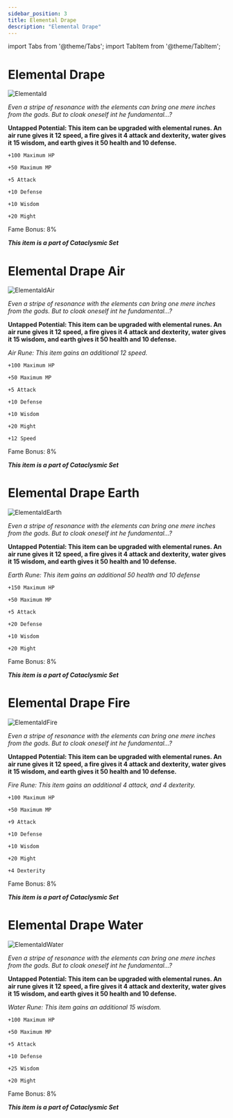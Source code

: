 ```yaml
---
sidebar_position: 3
title: Elemental Drape
description: "Elemental Drape"
---
```


import Tabs from '@theme/Tabs';
import TabItem from '@theme/TabItem';

<Tabs>
  <TabItem value="Elemental Drape" label="Elemental Drape" default>

# Elemental Drape

![Elementald](https://cdn.discordapp.com/attachments/1187552567295758487/1188602987329884170/Elemental_Drape.png?ex=659b1fcb&is=6588aacb&hm=52d0da7bee635847ff61cc05070d3c5cdfb6c67b579efbb49cf5019da21c5dd2&)

<i>Even a stripe of resonance with the elements can bring one mere inches from the gods. But to cloak oneself int he fundamental...?</i>

**Untapped Potential: This item can be upgraded with elemental runes. An air rune gives it 12 speed, a fire gives it 4 attack and dexterity, water gives it 15 wisdom, and earth gives it 50 health and 10 defense.**

    +100 Maximum HP
    
    +50 Maximum MP
    
    +5 Attack
    
    +10 Defense
    
    +10 Wisdom
    
    +20 Might
    
Fame Bonus: 8%

***This item is a part of Cataclysmic Set***

  </TabItem>
  <TabItem value="Elemental Drape Air" label="Elemental Drape Air" default>

# Elemental Drape Air

![ElementaldAir](https://cdn.discordapp.com/attachments/1187552567295758487/1188602995752050728/Elemental_Drape_Air.png?ex=659b1fcd&is=6588aacd&hm=091b4d23a45bdee66ba14736768a6e05595ca47398e2d5e5c2fcc7f543a17123&)

<i>Even a stripe of resonance with the elements can bring one mere inches from the gods. But to cloak oneself int he fundamental...?</i>

**Untapped Potential: This item can be upgraded with elemental runes. An air rune gives it 12 speed, a fire gives it 4 attack and dexterity, water gives it 15 wisdom, and earth gives it 50 health and 10 defense.**

<i>Air Rune: This item gains an additional 12 speed.</i>

    +100 Maximum HP
    
    +50 Maximum MP
    
    +5 Attack
    
    +10 Defense
    
    +10 Wisdom
    
    +20 Might    
      
    +12 Speed
    
Fame Bonus: 8%

***This item is a part of Cataclysmic Set***

  </TabItem> 
  <TabItem value="Elemental Drape Earth" label="Elemental Drape Earth" default>

# Elemental Drape Earth

![ElementaldEarth](https://cdn.discordapp.com/attachments/1187552567295758487/1188603005268926554/Elemental_Drape_Earth.png?ex=659b1fcf&is=6588aacf&hm=a988f51a1c53ece4ca2fcd3609921d61866fba8e660a4c2d12bf297381d7436d&)

<i>Even a stripe of resonance with the elements can bring one mere inches from the gods. But to cloak oneself int he fundamental...?</i>

**Untapped Potential: This item can be upgraded with elemental runes. An air rune gives it 12 speed, a fire gives it 4 attack and dexterity, water gives it 15 wisdom, and earth gives it 50 health and 10 defense.**

<i>Earth Rune: This item gains an additional 50 health and 10 defense</i>

    +150 Maximum HP
    
    +50 Maximum MP
    
    +5 Attack
    
    +20 Defense
    
    +10 Wisdom
    
    +20 Might
    
Fame Bonus: 8%

***This item is a part of Cataclysmic Set***

  </TabItem> <TabItem value="Elemental Drape Fire" label="Elemental Drape Fire" default>

# Elemental Drape Fire

![ElementaldFire](https://cdn.discordapp.com/attachments/1187552567295758487/1188603013196169216/Elemental_Drape_Fire.png?ex=659b1fd1&is=6588aad1&hm=297e39b72b03347161a918d562a06745d4b7b9e5196431f39738b3d294f02971&)

<i>Even a stripe of resonance with the elements can bring one mere inches from the gods. But to cloak oneself int he fundamental...?</i>

**Untapped Potential: This item can be upgraded with elemental runes. An air rune gives it 12 speed, a fire gives it 4 attack and dexterity, water gives it 15 wisdom, and earth gives it 50 health and 10 defense.**

<i>Fire Rune: This item gains an additional 4 attack, and 4 dexterity.</i>

    +100 Maximum HP
    
    +50 Maximum MP
    
    +9 Attack
    
    +10 Defense
    
    +10 Wisdom
    
    +20 Might
    
    +4 Dexterity
    
Fame Bonus: 8%

***This item is a part of Cataclysmic Set***

  </TabItem> <TabItem value="Elemental Drape Water" label="Elemental Drape Water" default>

# Elemental Drape Water

![ElementaldWater](https://cdn.discordapp.com/attachments/1187552567295758487/1188603020527800350/Elemental_Drape_Water.png?ex=659b1fd3&is=6588aad3&hm=4639ccaf2a6978b5b16254e4e6da05fe51fd30438259f6d814d0da743bfb996a&)

<i>Even a stripe of resonance with the elements can bring one mere inches from the gods. But to cloak oneself int he fundamental...?</i>

**Untapped Potential: This item can be upgraded with elemental runes. An air rune gives it 12 speed, a fire gives it 4 attack and dexterity, water gives it 15 wisdom, and earth gives it 50 health and 10 defense.**

<i>Water Rune: This item gains an additional 15 wisdom.</i>

    +100 Maximum HP
    
    +50 Maximum MP
    
    +5 Attack
    
    +10 Defense
    
    +25 Wisdom
    
    +20 Might
    
Fame Bonus: 8%

***This item is a part of Cataclysmic Set***

  </TabItem>
  </Tabs>
